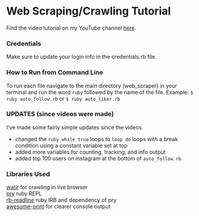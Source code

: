# Web Scraping/Crawling Tutorial
Find the video tutorial on my YouTube channel [here](https://www.youtube.com/dvlpr).

### Credentials
Make sure to update your login info in the credentials.rb file.

### How to Run from Command Line
To run each file navigate to the main directory (web_scraper) in your terminal and run the word `ruby` followed by the name of the file. Example:
`$ ruby auto_follow.rb`
or
`$ ruby auto_liker.rb`

### UPDATES (since videos were made)
I've made some fairly simple updates since the videos.
- changed the ```ruby while true``` loops to `loop do` loops with a break condition using a constant variable set at top
- added more variables for counting, tracking, and info output
- added top 100 users on instagram at the bottom of `auto_follow.rb`

### Libraries Used
[watir](https://github.com/watir/watir) for crawling in live browser<br>
[pry](https://github.com/pry/pry) ruby REPL<br>
[rb-readline](https://github.com/ConnorAtherton/rb-readline) ruby IRB and dependency of pry<br>
[awesome-print](https://github.com/awesome-print/awesome_print) for clearer console output
